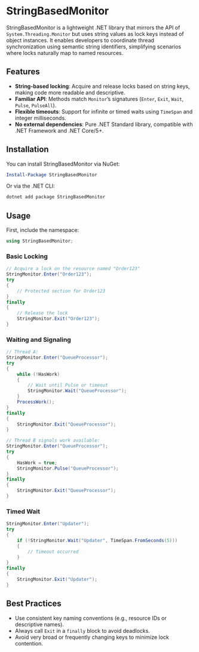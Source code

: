 # StringBasedMonitor

StringBasedMonitor is a lightweight .NET library that mirrors the API of `System.Threading.Monitor` but uses string
values as lock keys instead of object instances. It enables developers to coordinate thread synchronization using
semantic string identifiers, simplifying scenarios where locks naturally map to named resources.

## Features

* **String-based locking**: Acquire and release locks based on string keys, making code more readable and descriptive.
* **Familiar API**: Methods match `Monitor`’s signatures (`Enter`, `Exit`, `Wait`, `Pulse`, `PulseAll`).
* **Flexible timeouts**: Support for infinite or timed waits using `TimeSpan` and integer milliseconds.
* **No external dependencies**: Pure .NET Standard library, compatible with .NET Framework and .NET Core/5+.

## Installation

You can install StringBasedMonitor via NuGet:

```powershell
Install-Package StringBasedMonitor
```

Or via the .NET CLI:

```bash
dotnet add package StringBasedMonitor
```

## Usage

First, include the namespace:

```csharp
using StringBasedMonitor;
```

### Basic Locking

```csharp
// Acquire a lock on the resource named "Order123"
StringMonitor.Enter("Order123");
try
{
    // Protected section for Order123
}
finally
{
    // Release the lock
    StringMonitor.Exit("Order123");
}
```

### Waiting and Signaling

```csharp
// Thread A:
StringMonitor.Enter("QueueProcessor");
try
{
    while (!HasWork)
    {
        // Wait until Pulse or timeout
        StringMonitor.Wait("QueueProcessor");
    }
    ProcessWork();
}
finally
{
    StringMonitor.Exit("QueueProcessor");
}

// Thread B signals work available:
StringMonitor.Enter("QueueProcessor");
try
{
    HasWork = true;
    StringMonitor.Pulse("QueueProcessor");
}
finally
{
    StringMonitor.Exit("QueueProcessor");
}
```

### Timed Wait

```csharp
StringMonitor.Enter("Updater");
try
{
    if (!StringMonitor.Wait("Updater", TimeSpan.FromSeconds(5)))
    {
        // Timeout occurred
    }
}
finally
{
    StringMonitor.Exit("Updater");
}
```

## Best Practices

* Use consistent key naming conventions (e.g., resource IDs or descriptive names).
* Always call `Exit` in a `finally` block to avoid deadlocks.
* Avoid very broad or frequently changing keys to minimize lock contention.
